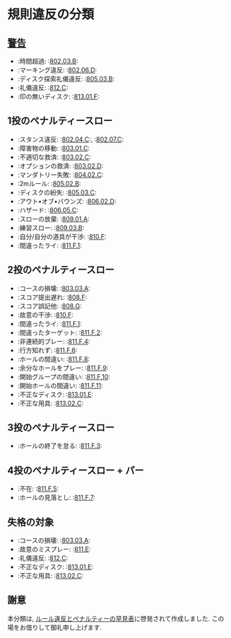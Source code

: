 # 規則違反の分類

## [警告](/80102)

- :時間超過: :[802.03.B](/80203):
- :マーキング違反: :[802.06.D](/80206):
- :ディスク探索礼儀違反: :[805.03.B](/80503):
- :礼儀違反: :[812.C](/812):
- :印の無いディスク: :[813.01.F](/81301):

## 1投のペナルティースロー

- :スタンス違反: :[802.04.C](/80204):, :[802.07.C](/80207):
- :障害物の移動: :[803.01.C](/80301):
- :不適切な救済: :[803.02.C](/80302):
- :オプションの救済: :[803.02.D](/80302):
- :マンダトリー失敗: :[804.02.C](/80402):
- :2mルール: :[805.02.B](/80502):
- :ディスクの紛失: :[805.03.C](/80503):
- :アウト•オブ•バウンズ: :[806.02.D](/80602):
- :ハザード: :[806.05.C](/80605):
- :スローの放棄: :[809.01.A](/80901):
- :練習スロー: :[809.03.B](/80903):
- :自分/自分の道具が干渉: :[810.F](/810):
- :間違ったライ: :[811.F.1](/811):

## 2投のペナルティースロー

- :コースの損壊: :[803.03.A](/80303):
- :スコア提出遅れ: :[808.F](/808):
- :スコア誤記他: :[808.G](/808):
- :故意の干渉: :[810.F](/810):
- :間違ったライ: :[811.F.1](/811):
- :間違ったターゲット: :[811.F.2](/811):
- :非連続的プレー: :[811.F.4](/811):
- :行方知れず: :[811.F.6](/811):
- :ホールの間違い: :[811.F.8](/811):
- :余分なホールをプレー: :[811.F.9](/811):
- :開始グループの間違い: :[811.F.10](/811):
- :開始ホールの間違い: :[811.F.11](/811):
- :不正なディスク: :[813.01.E](/81301):
- :不正な用具: :[813.02.C](/81302):

## 3投のペナルティースロー

- :ホールの終了を怠る: :[811.F.3](/811):

## 4投のペナルティースロー + パー

- :不在: :[811.F.5](/811):
- :ホールの見落とし: :[811.F.7](/811):

## 失格の対象

- :コースの損壊: :[803.03.A](/80303):
- :故意のミスプレー: :[811.E](/811):
- :礼儀違反: :[812.C](/812):
- :不正なディスク: :[813.01.E](/81301):
- :不正な用具: :[813.02.C](/81302):

## 謝意

本分類は, [ルール違反とペナルティーの早見表](http://www.jpdga.jp/data/2019DGRule1.pdf)に啓発されて作成しました. この場をお借りして御礼申し上げます.

